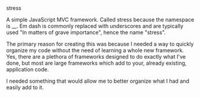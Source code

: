 stress

A simple JavaScript MVC framework. Called stress because the namespace is __. Em dash is commonly replaced with underscores and are typically used "In matters of grave importance", hence the name "stress".

The primary reason for creating this was because I needed a way to quickly organize my code without the need of learning a whole new framework. Yes, there are a plethora of frameworks designed to do exactly what I've done, but most are large frameworks which add to your, already existing, application code.

I needed something that would allow me to better organize what I had and easily add to it.
